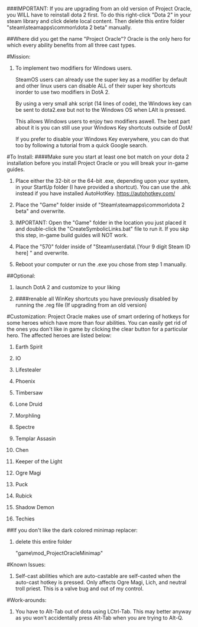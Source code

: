 ###IMPORTANT: If you are upgrading from an old version of Project Oracle, you WILL have to reinstall dota 2 first. To do this right-click "Dota 2" in your steam library and click delete local content. Then delete this entire folder "steam\steamapps\common\dota 2 beta" manually.

##Where did you get the name "Project Oracle"?
Oracle is the only hero for which every ability benefits from all three cast types.



#Mission:

1. To implement two modifiers for Windows users.

   SteamOS users can already use the super key as a modifier by default and other linux users can disable ALL of their super key shortcuts inorder to use two modifiers in DotA 2.

   By using a very small ahk script (14 lines of code), the Windows key can be sent to dota2.exe but not to the Windows OS when LAlt is pressed.

   This allows Windows users to enjoy two modifiers aswell. The best part about it is you can still use your Windows Key shortcuts outside of DotA!

   If you prefer to disable your Windows Key everywhere, you can do that too by following a tutorial from a quick Google search.



#To Install:
####Make sure you start at least one bot match on your dota 2 installation before you install Project Oracle or you will break your in-game guides.

1. Place either the 32-bit or the 64-bit .exe, depending upon your system, in your StartUp folder (I have provided a shortcut).
   You can use the .ahk instead if you have installed AutoHotKey. https://autohotkey.com/

2. Place the "Game" folder inside of "Steam\steamapps\common\dota 2 beta" and overwrite.

3. IMPORTANT: Open the "Game" folder in the location you just placed it and double-click the "CreateSymbolicLinks.bat" file to run it.    If you skp this step, in-game build guides will NOT work.

4. Place the "570" folder inside of "Steam\userdata\ [Your 9 digit Steam ID here] " and overwrite.

5. Reboot your computer or run the .exe you chose from step 1 manually.

##Optional:

1. launch DotA 2 and customize to your liking

2. ####renable all WinKey shortcuts you have previously disabled by running the .reg file (If upgrading from an old version)


#Customization:
Project Oracle makes use of smart ordering of hotkeys for some heroes which have more than four abilities.
You can easily get rid of the ones you don't like in game by clicking the clear button for a particular hero.
The affected heroes are listed below:

1. Earth Spirit

2. IO

3. Lifestealer

4. Phoenix

5. Timbersaw

6. Lone Druid

7. Morphling

8. Spectre

9. Templar Assasin

10. Chen

11. Keeper of the Light

12. Ogre Magi

13. Puck

14. Rubick

15. Shadow Demon

16. Techies

##If you don't like the dark colored minimap replacer:

1. delete this entire folder

   "game\mod_ProjectOracleMinimap"



#Known Issues:

1. Self-cast abilities which are auto-castable are self-casted when the auto-cast hotkey is pressed.
Only affects Ogre Magi, Lich, and neutral troll priest. This is a valve bug and out of my control.



#Work-arounds:

1. You have to Alt-Tab out of dota using LCtrl-Tab. This may better anyway as you won't accidentally press Alt-Tab when you are trying to Alt-Q.
